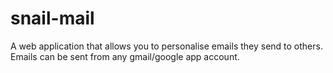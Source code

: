 snail-mail
==========

A web application that allows you to personalise emails they send to others. Emails can be sent from any gmail/google app account. 
